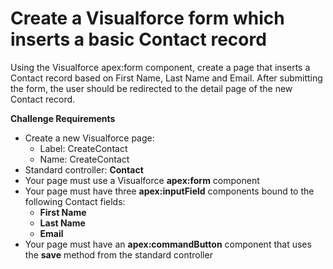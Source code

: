 # Create a Visualforce form which inserts a basic Contact record
Using the Visualforce apex:form component, create a page that inserts a Contact record based on First Name, Last Name and Email. After submitting the form, the user should be redirected to the detail page of the new Contact record.

**Challenge Requirements**
- Create a new Visualforce page:
  - Label: CreateContact
  - Name: CreateContact
- Standard controller: **Contact**
- Your page must use a Visualforce **apex:form** component
- Your page must have three **apex:inputField** components bound to the following Contact fields:
  - **First Name**
  - **Last Name**
  - **Email**
- Your page must have an **apex:commandButton** component that uses the **save** method from the standard controller
